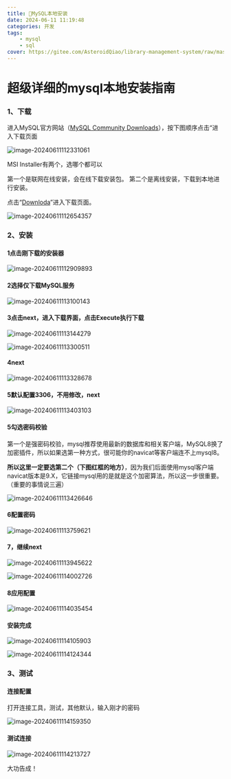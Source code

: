 ```yaml
---
title: 🍋MySQL本地安装
date: 2024-06-11 11:19:48
categories: 开发
tags: 
    - mysql
    - sql
cover: https://gitee.com/AsteroidQiao/library-management-system/raw/master/book-avatar/17180775324071718077531593.png
---
```

# 超级详细的mysql本地安装指南

### 1、下载

进入MySQL官方网站（[MySQL Community Downloads](https://dev.mysql.com/downloads/installer/)），按下图顺序点击“进入下载页面

![image-20240611112331061](https://gitee.com/AsteroidQiao/library-management-system/raw/master/typora/2024-06-11/55da30b72c705d01f25b641a66d3fef7.png)

MSI Installer有两个，选哪个都可以

第一个是联网在线安装，会在线下载安装包。
第二个是离线安装，下载到本地进行安装。

点击“[Downloda](https://dev.mysql.com/downloads/file/?id=528488)”进入下载页面。

![image-20240611112654357](https://gitee.com/AsteroidQiao/library-management-system/raw/master/typora/2024-06-11/e2a724335149bdb524d5c8916a7a0f39.png)

### 2、安装

#### 1点击刚下载的安装器

![image-20240611112909893](https://gitee.com/AsteroidQiao/library-management-system/raw/master/typora/2024-06-11/91ec710d35c611a977a5920cdd1b4f59.png)

#### 2选择仅下载MySQL服务

![image-20240611113100143](https://gitee.com/AsteroidQiao/library-management-system/raw/master/typora/2024-06-11/8924fae0f0797023c5581910dd599420.png)

#### 3点击next，进入下载界面，点击Execute执行下载

![image-20240611113144279](https://gitee.com/AsteroidQiao/library-management-system/raw/master/typora/2024-06-11/7a8250ad0754de2062b7a072461b0862.png)

![image-20240611113300511](https://gitee.com/AsteroidQiao/library-management-system/raw/master/typora/2024-06-11/10df9cef6f239fc39737e7c41b768909.png)

#### 4next

![image-20240611113328678](https://gitee.com/AsteroidQiao/library-management-system/raw/master/typora/2024-06-11/d391d2ecfb8149e7cd9d1c2a3179b664.png)

#### 5默认配置3306，不用修改，next

![image-20240611113403103](https://gitee.com/AsteroidQiao/library-management-system/raw/master/typora/2024-06-11/5071106b6159f588e871cb0256261ba9.png)

#### 5勾选密码校验

第一个是强密码校验，mysql推荐使用最新的数据库和相关客户端，MySQL8换了加密插件，所以如果选第一种方式，很可能你的navicat等客户端连不上mysql8。

**所以这里一定要选第二个（下图红框的地方）**，因为我们后面使用mysql客户端navicat版本是9.X，它链接mysql用的是就是这个加密算法，所以这一步很重要。（重要的事情说三遍）

![image-20240611113426646](https://gitee.com/AsteroidQiao/library-management-system/raw/master/typora/2024-06-11/4310bc1a9cc9a869e10a8734bef18b31.png)

#### 6配置密码

![image-20240611113759621](https://gitee.com/AsteroidQiao/library-management-system/raw/master/typora/2024-06-11/cf63af58db8f584c67254907ae4e94f3.png)

#### 7，继续next

![image-20240611113945622](https://gitee.com/AsteroidQiao/library-management-system/raw/master/typora/2024-06-11/1f4f75dfcd7f54829462c7c2d29442a7.png)

![image-20240611114002726](https://gitee.com/AsteroidQiao/library-management-system/raw/master/typora/2024-06-11/0c13008ee9a1d1e1183f72c35c43bc71.png)

#### 8应用配置

![image-20240611114035454](https://gitee.com/AsteroidQiao/library-management-system/raw/master/typora/2024-06-11/6d4270d294996ab871c2b30c4294bad7.png)

#### 安装完成

![image-20240611114105903](https://gitee.com/AsteroidQiao/library-management-system/raw/master/typora/2024-06-11/5d98067d284ebc5a4f2a0f7e826e6f4c.png)

![image-20240611114124344](https://gitee.com/AsteroidQiao/library-management-system/raw/master/typora/2024-06-11/304dda65991dcda94a362c317dd89ef7.png)

### 3、测试

#### 连接配置

打开连接工具，测试，其他默认，输入刚才的密码

![image-20240611114159350](https://gitee.com/AsteroidQiao/library-management-system/raw/master/typora/2024-06-11/e2ad2331a3bba355e62389fa959d0732.png)

#### 测试连接

![image-20240611114213727](https://gitee.com/AsteroidQiao/library-management-system/raw/master/typora/2024-06-11/f405e83eb9a2f44e07ecea2e2e9791fc.png)

大功告成！

